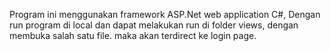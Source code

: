 Program ini menggunakan framework ASP.Net web application C#,
Dengan run program di local dan dapat melakukan run di folder views, dengan membuka salah satu file. maka akan terdirect ke login page.
